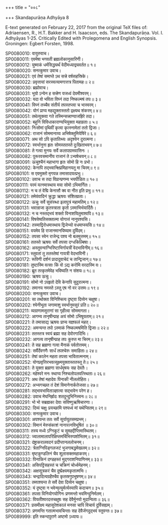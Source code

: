 +++
title = "००८"

+++
Skandapurāṇa Adhyāya 8

E-text generated on February 22, 2017 from the original TeX files of: Adriaensen, R., H.T. Bakker and H. Isaacson, eds. The Skandapurāṇa. Vol. I. Adhyāyas 1-25. Critically Edited with Prolegomena and English Synopsis. Groningen: Egbert Forsten, 1998.

SP0080010: वायुरुवाच।  
SP0080011: एवमेषा भगवती ब्रह्मलोकानुसारिणी।  
SP0080012: युष्माकं धर्मसिद्ध्यर्थं वेदीमध्याद्व्यवर्तत॥ १॥  
SP0080020: सनत्कुमार उवाच।  
SP0080021: एवं तेषां समाप्ते ऽथ सत्त्रे वर्षसहस्रिके।  
SP0080022: प्रवृत्तायां सरस्वत्यामगात्तत्र पितामहः॥ २॥  
SP0080030: ब्रह्मोवाच।  
SP0080031: भूयो ऽन्येन ह सत्त्रेण यजध्वं देवमीश्वरम्।  
SP0080032: यदा वो भविता विघ्नं तदा निष्कल्मषं तपः॥ ३॥  
SP0080041: विघ्नं तच्चैव संतीर्य तपस्तप्त्वा च भास्वरम्।  
SP0080042: योगं प्राप्य महद्युक्तास्ततो द्रक्ष्यथ शंकरम्॥ ४॥  
SP0080051: तथेत्युक्त्वा गते तस्मिन्सत्त्राण्याजह्रिरे तदा।  
SP0080052: बहूनि विविधाकाराण्यभियुक्ता महाव्रताः॥ ५॥  
SP0080061: निःसोमां पृथिवीं कृत्वा कृत्स्नामेतां ततो द्विजाः।  
SP0080062: राजानं सोममानाय्य अभिषेक्तुमियेषिरे॥ ६॥  
SP0080071: अथ सो ऽपि कृतातिथ्यः अदृश्येन दुरात्मना।  
SP0080072: स्वर्भानुना हृतः सोमस्ततस्ते दुःखिताभवन्॥ ७॥  
SP0080081: ते गत्वा मुनयः सर्वे कलापग्रामवासिनः ।  
SP0080082: पुरूरवसमानीय राजानं ते ऽभ्यषेचयन्॥ ८॥  
SP0080091: ऊचुश्चैनं महाभागा हृतः सोमो हि नः प्रभो।  
SP0080092: केनापि तद्भवान्क्षिप्रमिहानयतु मा चिरम्॥ ९॥  
SP0080101: स एवमुक्तो मृगयन्न तमासादयत्प्रभुः।  
SP0080102: उवाच स तदा विप्रान्प्रणम्य भयपीडितः॥ १०॥  
SP0080111: परमं यत्नमास्थाय मया सोमो ऽभिमार्गितः।  
SP0080112: न च तं वेद्मि केनासौ क्व वा नीत इति प्रभुः॥ ११॥  
SP0080121: तमेवंवादिनं क्रुद्धा ऋषयः संशितव्रताः।  
SP0080122: ऊचुः सर्वे सुसंरब्धा इलापुत्रं महामतिम्॥ १२॥  
SP0080131: भवान्राजा कुतस्त्राता कृतो ऽस्माभिर्भयार्दितैः।  
SP0080132: न च नस्तद्भयं शक्तो विनाशयितुमाश्वपि॥ १३॥  
SP0080141: विषयेष्वतिसक्तात्मा योगात्तं नानुपश्यसि।  
SP0080142: तस्माद्विरोधमास्थाय द्विजेभ्यो वधमाप्स्यसि॥ १४॥  
SP0080151: वयमेव हि राजानमानयिष्याम दुर्विदम्।  
SP0080152: तपसा स्वेन राजेन्द्र पश्य नो बलमुत्तमम्॥ १५॥  
SP0080161: ततस्ते ऋषयः सर्वे तपसा दग्धकिल्बिषाः।  
SP0080162: अस्तुवन्वाग्भिरिष्टाभिर्गायत्रीं वेदभाविनीम्॥ १६॥  
SP0080171: स्तुवतां तु ततस्तेषां गायत्री वेदभाविनी।  
SP0080172: रूपिणी दर्शनं प्रादादुवाचेदं च तान्द्विजान्॥ १७॥  
SP0080181: तुष्टास्मि वत्साः किं वो ऽद्य करोमि वरदास्मि वः।  
SP0080182: ब्रूत तत्कृतमेवेह भविष्यति न संशयः॥ १८॥  
SP0080190: ऋषय ऊचुः।  
SP0080191: सोमो नो ऽपहृतो देवि केनापि सुदुरात्मना।  
SP0080192: तमानय नमस्ते ऽस्तु एष नो वर उत्तमः॥ १९॥  
SP0080200: सनत्कुमार उवाच।  
SP0080201: सा तथोक्ता विनिश्चित्य दृष्ट्वा दिव्येन चक्षुषा।  
SP0080202: श्येनीभूता जगामाशु स्वर्भानुमसुरं प्रति॥ २०॥  
SP0080211: व्यग्राणामसुराणां सा गृहीत्वा सोममागता।  
SP0080212: आगम्य तानृषीन्प्राह अयं सोमो ऽभिषूयताम्॥ २१॥  
SP0080221: ते तमासाद्य ऋषयः प्राप्य यज्ञफलं महत्।  
SP0080222: अमन्यन्त तपो ऽस्माकं निष्कल्मषमिति द्विजाः॥ २२॥  
SP0080231: ततस्तत्र स्वयं ब्रह्मा सह देवोरगादिभिः।  
SP0080232: आगत्य तानृषीन्प्राह तपः कुरुत मा चिरम्॥ २३॥  
SP0080241: ते सह ब्रह्मणा गत्वा मैनाकं पर्वतोत्तमम्।  
SP0080242: सर्वैर्देवगणैः सार्धं तपश्चेरुः समाहिताः॥ २४॥  
SP0080251: तेषां कालेन महता तपसा भावितात्मनाम्।  
SP0080252: योगप्रवृत्तिरभवत्सूक्ष्मयुक्तास्ततस्तु ते॥ २५॥  
SP0080261: ते युक्ता ब्रह्मणा सार्धमृषयः सह देवतैः।  
SP0080262: महेश्वरे मनः स्थाप्य निश्चलोपलवत्स्थिताः॥ २६॥  
SP0080271: अथ तेषां महादेवः पिनाकी नीललोहितः।  
SP0080272: अभ्यगच्छत तं देशं विमानेनार्कतेजसा॥ २७॥  
SP0080281: तद्भावभाविताञ्ज्ञात्वा सद्भावेन परेण ह।  
SP0080282: उवाच मेघनिर्ह्रादः शतदुन्दुभिनिस्वनः॥ २८॥  
SP0080291: भो भो सब्रह्मका देवाः सविष्णुऋषिचारणाः।  
SP0080292: दिव्यं चक्षुः प्रयच्छामि पश्यध्वं मां यथेप्सितम्॥ २९॥  
SP0080300: सनत्कुमार उवाच।  
SP0080301: अपश्यन्त ततः सर्वे सूर्यायुतसमप्रभम्।  
SP0080302: विमानं मेरुसंकाशं नानारत्नविभूषितं ॥ ३०॥  
SP0080311: तस्य मध्ये ऽग्निकूटं च सुमहद्दीप्तिमास्थितम्।  
SP0080312: ज्वालामालापरिक्षिप्तमर्चिभिरुपशोभितम्॥ ३१॥  
SP0080321: दंष्ट्राकरालवदनं प्रदीप्तानललोचनम्।  
SP0080322: त्रेताग्निपिङ्गलजटं भुजगाबद्धमेखलम्॥ ३२॥  
SP0080331: मृष्टकुण्डलिनं चैव शूलासक्तमहाकरम्।  
SP0080332: पिनाकिनं दण्डहस्तं मुद्गराशनिपाणिनम्॥ ३३॥  
SP0080341: असिपट्टिसहस्तं च चक्रिणं चोर्ध्वमेहनम्।  
SP0080342: अक्षसूत्रकरं चैव दुष्प्रेक्ष्यमकृतात्मभिः।  
SP0080343: चन्द्रादित्यग्रहैश्चैव कृतस्रगुपभूषणम्॥ ३४॥  
SP0080351: तमपश्यन्त ते सर्वे देवा दिव्येन चक्षुषा।  
SP0080352: यं दृष्ट्वा न भवेन्मृत्युर्मर्त्यस्यापि कदाचन॥ ३५॥  
SP0080361: तपसा विनियोगयोगिनः प्रणमन्तो भवमिन्दुनिर्मलम्।  
SP0080362: वियतीश्वरदत्तचक्षुषः सह देवैर्मुनयो मुदान्विताः॥ ३६॥  
SP0080371: प्रसमीक्ष्य महासुरेशकालं मनसा चापि विचार्य दुर्विसह्यम्।  
SP0080372: प्रणमन्ति गतात्मभावचिन्ताः सह देवैर्जगदुद्भवं स्तुवन्तः॥ ३७॥  
SP0089999: इति स्कन्दपुराणे अष्टमो ऽध्यायः॥  
